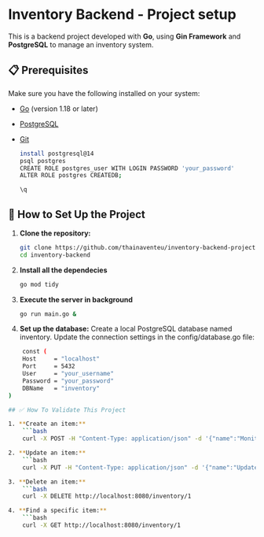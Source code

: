 # Inventory Backend - Project setup 

This is a backend project developed with **Go**, using **Gin Framework** and **PostgreSQL** to manage an inventory system.

## 📋 Prerequisites

Make sure you have the following installed on your system:
- [Go](https://go.dev/doc/install) (version 1.18 or later)
- [PostgreSQL](https://www.postgresql.org/download/)
- [Git](https://git-scm.com/downloads)

    ```bash   
    install postgresql@14 
    psql postgres
    CREATE ROLE postgres_user WITH LOGIN PASSWORD 'your_password'
    ALTER ROLE postgres CREATEDB;

    \q


## 🚀 How to Set Up the Project

1. **Clone the repository:**
   ```bash
   git clone https://github.com/thainaventeu/inventory-backend-project.git
   cd inventory-backend


2. **Install all the dependecies**
   ```bash
   go mod tidy

3. **Execute the server in background** 
    ```bash
    go run main.go &

4. **Set up the database:**
Create a local PostgreSQL database named inventory.
Update the connection settings in the config/database.go file:

```bash
    const (
    Host     = "localhost"
    Port     = 5432
    User     = "your_username"
    Password = "your_password"
    DBName   = "inventory"
)

## ✅ How To Validate This Project

1. **Create an item:**
    ```bash
    curl -X POST -H "Content-Type: application/json" -d '{"name":"Monitor","stock":3,"price":300}' http://localhost:8080/inventory

2. **Update an item:**
    ```bash
    curl -X PUT -H "Content-Type: application/json" -d '{"name":"Updated Laptop","stock":10,"price":2000}' http://localhost:8080/inventory/1

3. **Delete an item:**
    ```bash
    curl -X DELETE http://localhost:8080/inventory/1

4. **Find a specific item:**
    ```bash
    curl -X GET http://localhost:8080/inventory/1

